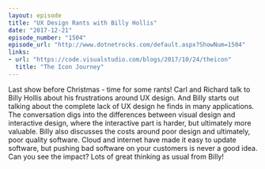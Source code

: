```yaml
---
layout: episode
title: "UX Design Rants with Billy Hollis"
date: "2017-12-21"
episode_number: "1504"
episode_url: "http://www.dotnetrocks.com/default.aspx?ShowNum=1504"
links:
- url: "https://code.visualstudio.com/blogs/2017/10/24/theicon"
  title: "The Icon Journey"
---
```


Last show before Christmas - time for some rants! Carl and Richard talk to Billy Hollis about his frustrations around UX design. And Billy starts out talking about the complete lack of UX design he finds in many applications. The conversation digs into the differences between visual design and interactive design, where the interactive part is harder, but ultimately more valuable. Billy also discusses the costs around poor design and ultimately, poor quality software. Cloud and internet have made it easy to update software, but pushing bad software on your customers is never a good idea. Can you see the impact? Lots of great thinking as usual from Billy!
